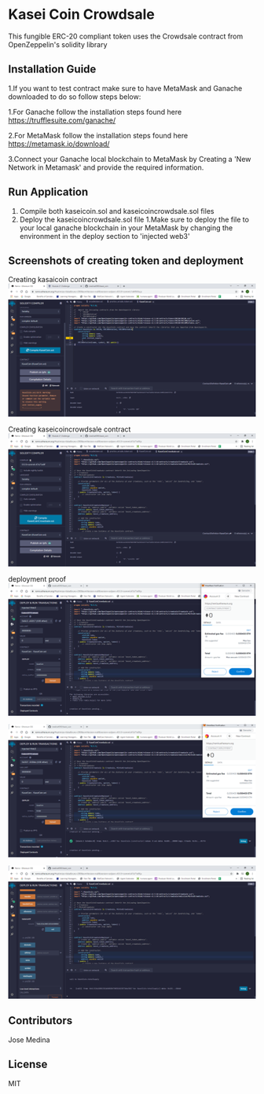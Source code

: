 # Kasei Coin Crowdsale

This fungible ERC-20 compliant token uses the Crowdsale contract from OpenZeppelin's solidity library

## Installation Guide

1.If you want to test contract make sure to have MetaMask and Ganache downloaded to do so follow steps below:

  1.For Ganache follow the installation steps found here https://trufflesuite.com/ganache/

  2.For MetaMask follow the installation steps found here https://metamask.io/download/
  
  3.Connect your Ganache local blockchain to MetaMask by Creating a 'New Network in Metamask' and provide the required information.

## Run Application

1. Compile both kaseicoin.sol and kaseicoincrowdsale.sol files
2. Deploy the kaseicoincrowdsale.sol file
  1.Make sure to deploy the file to your local ganache blockchain in your MetaMask by changing the environment in the deploy section to 'injected web3'


## Screenshots of creating token and deployment
Creating kasaicoin contract
![Creating kaseicoin contract](screen_shots/compile1.PNG)

Creating kaseicoincrowdsale contract
![kaseicoincrowdsale contract](screen_shots/compile2.PNG)

deployment proof
![deploymentproof1](screen_shots/deploy1.PNG)

![deploymentproof2](screen_shots/deploy2.PNG)

![deploymentproof3](screen_shots/deploy3.PNG)

## Contributors
Jose Medina

## License
MIT

